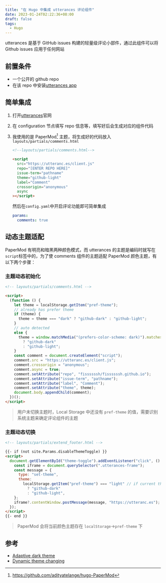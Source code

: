 ```yaml
---
title: "在 Hugo 中集成 utterances 评论组件"
date: 2023-01-24T02:22:36+08:00
draft: false
tags:
  - Hugo
---
```


utterances 是基于 GitHub issues 构建的轻量级评论小部件，通过此组件可以将 Github issues 应用于任何网站

## 前置条件

- 一个公开的 github repo
- 在该 repo 中安装[utterances app](https://github.com/apps/utterances)

## 简单集成

1. 打开[utterances](https://utteranc.es/)官网
2. 在 configuration 节点填写 repo 信息等，填写好后会生成对应的组件代码
3. 我使用的是 PaperMod[^1] 主题，将生成好的代码放入`layouts/partials/comments.html`

   ```html
   <!--layouts/partials/comments.html-->

   <script
     src="https://utteranc.es/client.js"
     repo="[ENTER REPO HERE]"
     issue-term="pathname"
     theme="github-light"
     label="Comment"
     crossorigin="anonymous"
     async
   ></script>
   ```

   然后在`config.yaml`中开启评论功能即可简单集成

   ```yaml
   params:
     comments: true
   ```

## 动态主题适配

PaperMod 有明亮和暗黑两种颜色模式，而 utterances 的主题是编码时就写在`script`标签中的，为了使 comments 组件的主题适配 PaperMod 颜色主题，有以下两个步骤：

### 主题动态初始化

```html
<!-- layouts/partials/comments.html -->

<script>
  (function () {
    let theme = localStorage.getItem("pref-theme");
    // already has prefer theme
    if (theme) {
      theme = theme === "dark" ? "github-dark" : "github-light";
    }
    // auto detected
    else {
      theme = window.matchMedia("(prefers-color-scheme: dark)").matches
        ? "github-dark"
        : "github-light";
    }
    const comment = document.createElement("script");
    comment.src = "https://utteranc.es/client.js";
    comment.crossorigin = "anonymous";
    comment.async = true;
    comment.setAttribute("repo", "fissssssh/fissssssh.github.io");
    comment.setAttribute("issue-term", "pathname");
    comment.setAttribute("label", "Comment");
    comment.setAttribute("theme", theme);
    document.body.appendChild(comment);
  })();
</script>
```

> 用户未切换主题时，Local Storage 中还没有 `pref-theme` 的值，需要识别系统主题来确定评论组件的主题

### 主题动态切换

```html
<!-- layouts/partials/extend_footer.html -->

{{- if (not site.Params.disableThemeToggle) }}
<script>
  document.getElementById("theme-toggle").addEventListener("click", () => {
    const iframe = document.querySelector(".utterances-frame");
    const message = {
      type: "set-theme",
      theme:
        localStorage.getItem("pref-theme") === "light" // if current theme is light, then set comment widget's theme to dark, otherwise light.
          ? "github-dark"
          : "github-light",
    };
    iframe?.contentWindow.postMessage(message, "https://utteranc.es");
  });
</script>
{{- end }}
```

> PaperMod 会将当前颜色主题存在 `localStorage`->`pref-theme` 下

## 参考

- [Adaptive dark theme](https://github.com/utterance/utterances/issues/299#issuecomment-626125665)
- [Dynamic theme changing](https://github.com/utterance/utterances/issues/549#issuecomment-907606127)

[^1]: https://github.com/adityatelange/hugo-PaperMod
